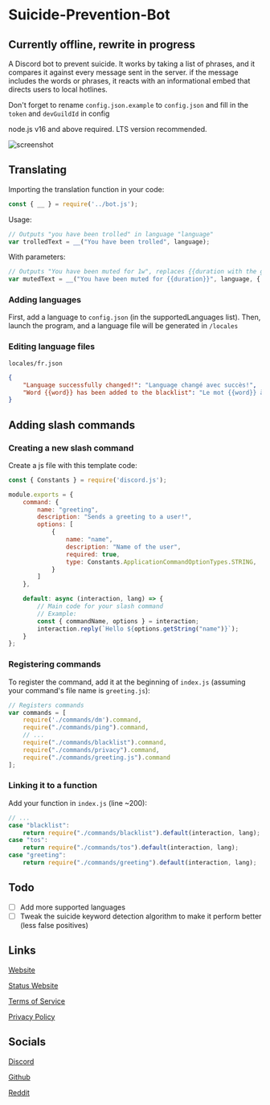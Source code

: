 # Suicide-Prevention-Bot

## Currently offline, rewrite in progress

A Discord bot to prevent suicide. It works by taking a list of phrases, and it compares it against every message sent in the server. if the message includes the words or phrases, it reacts with an informational embed that directs users to local hotlines.

Don't forget to rename `config.json.example` to `config.json` and fill in the `token` and `devGuildId` in config

node.js v16 and above required. LTS version recommended.


![screenshot](https://spbot.9021007.xyz/sc2.png)

## Translating
Importing the translation function in your code:
```js
const { __ } = require('../bot.js');
```
Usage:
```js
// Outputs "you have been trolled" in language "language"​
var trolledText = ​__​(​"You have been trolled"​,​ ​language​​);
```

With parameters:
```js
// Outputs "You have been muted for 1w", replaces {{duration with the given parameter}}
var mutedText = ​__​(​"You have been muted for {{duration}}"​,​ ​language​​, { duration: "1w" });
```
### Adding languages
First, add a language to `config.json` (in the supportedLanguages list).
Then, launch the program, and a language file will be generated in `/locales`

### Editing language files
`locales/fr.json`
```json
{
	"Language successfully changed!": "Language changé avec succès!",
	"Word {{word}} has been added to the blacklist": "Le mot {{word}} à été ajouté a la liste des mots à ignorer"
}
```

## Adding slash commands

### Creating a new slash command
Create a js file with this template code:
```javascript
const { Constants } = require('discord.js');

module.exports = {
	command: {
		name: "greeting",
		description: "Sends a greeting to a user!",
		options: [
			{
				name: "name",
				description: "Name of the user",
				required: true,
				type: Constants.ApplicationCommandOptionTypes.STRING,
			}
		]
	},

	default: async (interaction, lang) => {
		// Main code for your slash command
		// Example:
		const { commandName, options } = interaction;
		interaction.reply(`Hello ${options.getString("name")}`);
	}
};
```
### Registering commands
To register the command, add it at the beginning of `index.js` (assuming your command's file name is `greeting.js`):
```js
// Registers commands
var commands = [
	require('./commands/dm').command,
	require("./commands/ping").command,
	// ...
	require("./commands/blacklist").command,
	require("./commands/privacy").command,
	require("./commands/greeting.js").command
];
```
### Linking it to a function
Add your function in `index.js` (line ~200):
```js
// ...
case "blacklist":
	return require("./commands/blacklist").default(interaction, lang);
case "tos":
	return require("./commands/tos").default(interaction, lang);
case "greeting":
	return require("./commands/greeting").default(interaction, lang);
```



## Todo
 - [ ] Add more supported languages
 - [ ] Tweak the suicide keyword detection algorithm to make it perform better (less false positives)
## Links
[Website](https://spbot.9021007.xyz)

[Status Website](https://spbot.freshstatus.io)

[Terms of Service](https://spbot.9021007.xyz/terms.html)

[Privacy Policy](https://spbot.9021007.xyz/policy.html)

## Socials
[Discord](https://discord.com/invite/YHvfUqVgWS)

[Github](https://github.com/Bobrobot1/Suicide-Prevention-Bot)

[Reddit](https://www.reddit.com/r/SuicidePreventionBot)
